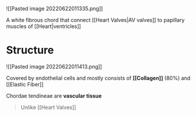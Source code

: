 ![[Pasted image 20220622011335.png]]

A white fibrous chord that connect [[Heart Valves|AV valves]] to papillary muscles of [[Heart|ventricles]]

# Structure

![[Pasted image 20220622011413.png]]

Covered by endothelial cells and mostly consists of **[[Collagen]]** (80%) and [[Elastic Fiber]]

Chordae tendineae are **vascular tissue**
> Unlike [[Heart Valves]]